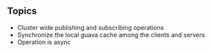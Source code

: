 ##  Topics

* Cluster wide publishing and subscribing operations
* Synchronize the local guava cache among the clients and servers
* Operation is async
